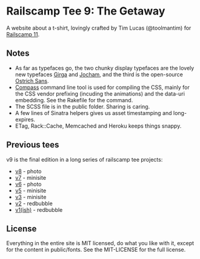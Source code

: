 # Railscamp Tee 9: The Getaway

A website about a t-shirt, lovingly crafted by Tim Lucas (@toolmantim) for [Railscamp 11](http://railscamps.org/#goldcoast_jun_2012).

## Notes

* As far as typefaces go, the two chunky display typefaces are the lovely new typefaces [Girga](http://www.myfonts.com/fonts/dstype/girga/) and [Jocham](http://www.myfonts.com/fonts/hubertjocham/jocham/), and the third is the open-source [Ostrich Sans](http://www.theleagueofmoveabletype.com/ostrich-sans).
* [Compass](http://compass-style.org/) command line tool is used for compiling the CSS, mainly for the CSS vendor prefixing (incuding the animations) and the data-uri embedding. See the Rakefile for the command.
* The SCSS file is in the public folder. Sharing is caring.
* A few lines of Sinatra helpers gives us asset timestamping and long-expires.
* ETag, Rack::Cache, Memcached and Heroku keeps things snappy.

## Previous tees

v9 is the final edition in a long series of railscamp tee projects:

* [v8](http://www.flickr.com/photos/awws/6768658325/) - photo
* [v7](http://railscampteev7.toolmantim.com/) - minisite
* [v6](http://www.flickr.com/photos/lachlanhardy/4129353792/) - photo
* [v5](http://railscampteev5.toolmantim.com/) - minisite
* [v3](http://railscampteev3.heroku.com/) - minisite
* [v2](http://www.redbubble.com/people/railscamp/works/1191613-rails-camp-tee-v2-1) - redbubble
* [v1(ish)](http://www.redbubble.com/people/railscamp/works/1135507-rails-camp-tee-white-edition) - redbubble

## License

Everything in the entire site is MIT licensed, do what you like with it,
except for the content in public/fonts. See the MIT-LICENSE for the full license.
